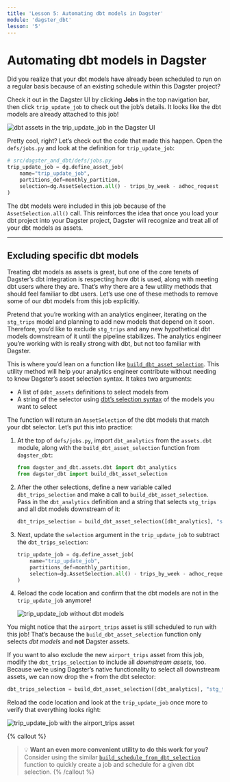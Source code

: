 ```yaml
---
title: 'Lesson 5: Automating dbt models in Dagster'
module: 'dagster_dbt'
lesson: '5'
---
```


# Automating dbt models in Dagster

Did you realize that your dbt models have already been scheduled to run on a regular basis because of an existing schedule within this Dagster project?

Check it out in the Dagster UI by clicking **Jobs** in the top navigation bar, then click `trip_update_job` to check out the job’s details. It looks like the dbt models are already attached to this job!

![dbt assets in the trip_update_job in the Dagster UI](/images/dagster-dbt/lesson-5/trip-update-job-dbt-assets.png)

Pretty cool, right? Let’s check out the code that made this happen. Open the `defs/jobs.py` and look at the definition for `trip_update_job`:

```python
# src/dagster_and_dbt/defs/jobs.py
trip_update_job = dg.define_asset_job(
    name="trip_update_job",
    partitions_def=monthly_partition,
    selection=dg.AssetSelection.all() - trips_by_week - adhoc_request
)
```

The dbt models were included in this job because of the `AssetSelection.all()` call. This reinforces the idea that once you load your dbt project into your Dagster project, Dagster will recognize and treat all of your dbt models as assets.

---

## Excluding specific dbt models

Treating dbt models as assets is great, but one of the core tenets of Dagster’s dbt integration is respecting how dbt is used, along with meeting dbt users where they are. That’s why there are a few utility methods that should feel familiar to dbt users. Let’s use one of these methods to remove some of our dbt models from this job explicitly.

Pretend that you’re working with an analytics engineer, iterating on the `stg_trips` model and planning to add new models that depend on it soon. Therefore, you’d like to exclude `stg_trips` and any new hypothetical dbt models downstream of it until the pipeline stabilizes. The analytics engineer you’re working with is really strong with dbt, but not too familiar with Dagster.

This is where you’d lean on a function like [`build_dbt_asset_selection`](https://docs.dagster.io/_apidocs/libraries/dagster-dbt#dagster_dbt.build_dbt_asset_selection). This utility method will help your analytics engineer contribute without needing to know Dagster’s asset selection syntax. It takes two arguments:

- A list of `@dbt_assets` definitions to select models from
- A string of the selector using [dbt’s selection syntax](https://docs.getdbt.com/reference/node-selection/syntax) of the models you want to select

The function will return an `AssetSelection` of the dbt models that match your dbt selector. Let’s put this into practice:

1. At the top of `defs/jobs.py`, import `dbt_analytics` from the `assets.dbt` module, along with the `build_dbt_asset_selection` function from `dagster_dbt`:
    
    ```python
    from dagster_and_dbt.assets.dbt import dbt_analytics
    from dagster_dbt import build_dbt_asset_selection
    ```
    
2. After the other selections, define a new variable called `dbt_trips_selection` and make a call to `build_dbt_asset_selection`. Pass in the `dbt_analytics` definition and a string that selects `stg_trips` and all dbt models downstream of it:
    
    ```python
    dbt_trips_selection = build_dbt_asset_selection([dbt_analytics], "stg_trips+")
    ```
    
3. Next, update the `selection` argument in the `trip_update_job` to subtract the `dbt_trips_selection`: 
    
    ```python
    trip_update_job = dg.define_asset_job(
        name="trip_update_job",
        partitions_def=monthly_partition,
        selection=dg.AssetSelection.all() - trips_by_week - adhoc_request - dbt_trips_selection
    )
    ```
    
4. Reload the code location and confirm that the dbt models are not in the `trip_update_job` anymore!

   ![trip_update_job without dbt models](/images/dagster-dbt/lesson-5/job-with-dbt-models.png)

You might notice that the `airport_trips` asset is still scheduled to run with this job! That’s because the `build_dbt_asset_selection` function only selects *dbt models* and **not** Dagster assets.

If you want to also exclude the new `airport_trips` asset from this job, modify the `dbt_trips_selection` to include all *downstream assets*, too. Because we’re using Dagster’s native functionality to select all downstream assets, we can now drop the `+` from the dbt selector:

```python
dbt_trips_selection = build_dbt_asset_selection([dbt_analytics], "stg_trips").downstream()
```

Reload the code location and look at the `trip_update_job` once more to verify that everything looks right:

![trip_update_job with the airport_trips asset](/images/dagster-dbt/lesson-5/job-without-dbt-models.png)

{% callout %}
> 💡 **Want an even more convenient utility to do this work for you?** Consider using the similar [`build_schedule_from_dbt_selection`](https://docs.dagster.io/_apidocs/libraries/dagster-dbt#dagster_dbt.build_schedule_from_dbt_selection) function to quickly create a job and schedule for a given dbt selection.
{% /callout %}